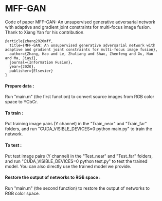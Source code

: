 # MFF-GAN
Code of paper MFF-GAN: An unsupervised generative adversarial network with adaptive and gradient joint constraints for multi-focus image fusion. Thank to Xiang Yan for his contribution.
````
@article{zhang2020mff,
  title={MFF-GAN: An unsupervised generative adversarial network with adaptive and gradient joint constraints for multi-focus image fusion},
  author={Zhang, Hao and Le, Zhuliang and Shao, Zhenfeng and Xu, Han and Ma, Jiayi},
  journal={Information Fusion},
  year={2020},
  publisher={Elsevier}
}
````

#### Prepare data :<br>
Run "main.m" (the first function) to convert source images from RGB color space to YCbCr.

#### To train :<br>
Put training image pairs (Y channel) in the "Train_near" and "Train_far" folders, and run "CUDA_VISIBLE_DEVICES=0 python main.py" to train the network.

#### To test :<br>
Put test image pairs (Y channel) in the "Test_near" and "Test_far" folders, and run "CUDA_VISIBLE_DEVICES=0 python test.py" to test the trained model.
You can also directly use the trained model we provide.

#### Restore the output of networks to RGB space :<br>
Run "main.m" (the second function) to restore the output of networks to RGB color space.
